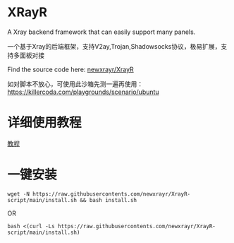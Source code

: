 # XRayR
A Xray backend framework that can easily support many panels.

一个基于Xray的后端框架，支持V2ay,Trojan,Shadowsocks协议，极易扩展，支持多面板对接

Find the source code here: [newxrayr/XrayR](https://github.com/newxrayr/XrayR)

如对脚本不放心，可使用此沙箱先测一遍再使用：https://killercoda.com/playgrounds/scenario/ubuntu

# 详细使用教程

[教程](https://crackair.gitbook.io/xrayr-project/)

# 一键安装

```
wget -N https://raw.githubusercontents.com/newxrayr/XrayR-script/main/install.sh && bash install.sh
```
OR
```
bash <(curl -Ls https://raw.githubusercontents.com/newxrayr/XrayR-script/main/install.sh)
```

